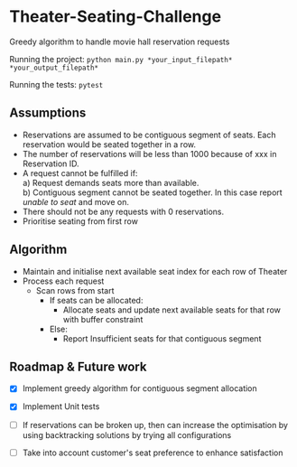 # Theater-Seating-Challenge
Greedy algorithm to handle movie hall reservation requests

Running the project:
`python main.py *your_input_filepath* *your_output_filepath* `

Running the tests:
`pytest`

## Assumptions
* Reservations are assumed to be contiguous segment of seats. Each reservation would be seated together in a row. 
* The number of reservations will be less than 1000 because of xxx in Reservation ID. 
* A request cannot be fulfilled if:<br/>
                                    a) Request demands seats more than available.<br/> 
                                    b) Contiguous segment cannot be seated together. 
   In this case report *unable to seat* and move on. 
* There should not be any requests with 0 reservations.
* Prioritise seating from first row


## Algorithm
* Maintain and initialise next available seat index for each row of Theater
* Process each request
  * Scan rows from start
     * If seats can be allocated:
        * Allocate seats and update next available seats for that row with buffer constraint
    * Else:
      * Report Insufficient seats for that contiguous segment

## Roadmap & Future work
- [x] Implement greedy algorithm for contiguous segment allocation 
- [x] Implement Unit tests
- [ ] If reservations can be broken up, then can increase the optimisation by using backtracking solutions by trying all configurations
- [ ] Take into account customer's seat preference to enhance satisfaction


